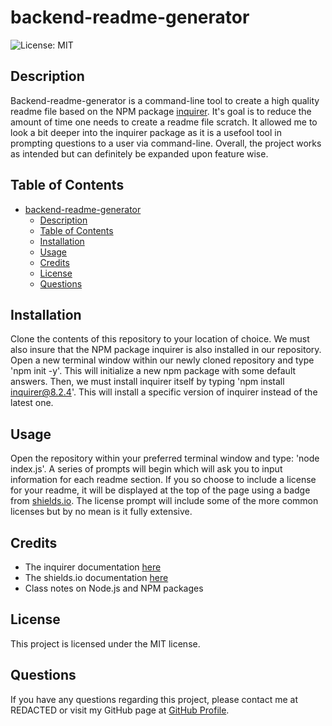 # backend-readme-generator

![License: MIT](https://img.shields.io/badge/License-MIT-brightgreen.svg)

## Description
Backend-readme-generator is a command-line tool to create a high quality readme file based on the NPM package [inquirer](https://www.npmjs.com/package/inquirer). It's goal is to reduce the amount of time one needs to create a readme file scratch. It allowed me to look a bit deeper into the inquirer package as it is a usefool tool in prompting questions to a user via command-line. Overall, the project works as intended but can definitely be expanded upon feature wise.

## Table of Contents
- [backend-readme-generator](#backend-readme-generator)
  - [Description](#description)
  - [Table of Contents](#table-of-contents)
  - [Installation](#installation)
  - [Usage](#usage)
  - [Credits](#credits)
  - [License](#license)
  - [Questions](#questions)

## Installation
Clone the contents of this repository to your location of choice. We must also insure that the NPM package inquirer is also installed in our repository. Open a new terminal window within our newly cloned repository and type 'npm init -y'. This will initialize a new npm package with some default answers. Then, we must install inquirer itself by typing 'npm install inquirer@8.2.4'. This will install a specific version of inquirer instead of the latest one.

## Usage
Open the repository within your preferred terminal window and type: 'node index.js'. A series of prompts will begin which will ask you to input information for each readme section. If you so choose to include a license for your readme, it will be displayed at the top of the page using a badge from [shields.io](https://shields.io/). The license prompt will include some of the more common licenses but by no mean is it fully extensive. 

<!-- insert gif demo here -->

## Credits
- The inquirer documentation [here](https://www.npmjs.com/package/inquirer)
- The shields.io documentation [here](https://shields.io/)
- Class notes on Node.js and NPM packages

## License
This project is licensed under the MIT license.

## Questions
If you have any questions regarding this project, please contact me at REDACTED or visit my GitHub page at [GitHub Profile](https://github.com/Exo-MDR-CD2000).